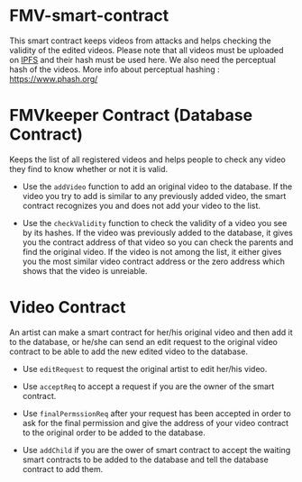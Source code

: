 # FMV-smart-contract
This smart contract keeps videos from attacks and helps checking the validity of the edited videos. 
Please note that all videos must be uploaded on [IPFS](https://ipfs.io/) and their hash must be used here. We also need the perceptual hash of the videos. 
More info about perceptual hashing :
https://www.phash.org/
# FMVkeeper Contract (Database Contract)
Keeps the list of all registered videos and helps people to check any video they find to know whether or not it is valid.

- Use the `addVideo` function to add an original video to the database. If the video you try to add is similar to any previously added video, the smart contract recognizes you and does not add your video to the list. 

- Use the `checkValidity` function to check the validity of a video you see by its hashes. If the video was previously added to the database, it gives you the contract address of that video so you can check the parents and find the original video. If the video is not among the list, it either gives you the most similar video contract address or the zero address which shows that the video is unreiable.

# Video Contract 

An artist can make a smart contract for her/his original video and then add it to the database, or he/she can send an edit request to the original video contract to be able to add the new edited video to the database.

- Use `editRequest` to request the original artist to edit her/his video.

- Use `acceptReq` to accept a request if you are the owner of the smart contract.

- Use `finalPermssionReq` after your request has been accepted in order to ask for the final permission and give the address of your video contract to the original order to be added to the database.

- Use `addChild` if you are the ower of smart contract to accept the waiting smart contracts to be added to the database and tell the database contract to add them.
